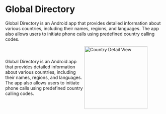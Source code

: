 # Global Directory

Global Directory is an Android app that provides detailed information about various countries, including their names, regions, and languages. The app also allows users to initiate phone calls using predefined country calling codes.

<div style="display: flex; align-items: center;">
  <div style="flex: 1;">
    <p>Global Directory is an Android app that provides detailed information about various countries, including their names, regions, and languages. The app also allows users to initiate phone calls using predefined country calling codes.</p>
  </div>
  <div style="flex: 1;">
    <img src="https://github.com/user-attachments/assets/51a53f4b-81eb-488f-82c0-0ba867325ea2" alt="Country Detail View" width="200"/>
  </div>
</div>

